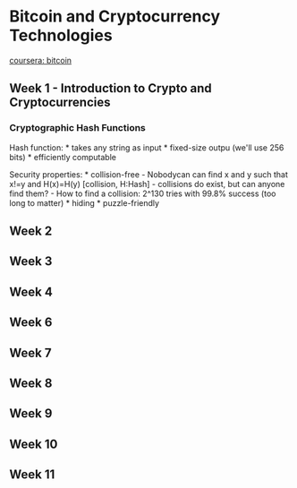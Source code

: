 # Bitcoin and Cryptocurrency Technologies
[coursera: bitcoin](https://www.coursera.org/learn/cryptocurrency/home/welcome)

## Week 1 - Introduction to Crypto and Cryptocurrencies

### Cryptographic Hash Functions
Hash function:
    * takes any string as input
    * fixed-size outpu (we'll use 256 bits)
    * efficiently computable

Security properties:
    * collision-free
        - Nobodycan can find x and y such that x!=y and H(x)=H(y) [collision, H:Hash]
        - collisions do exist, but can anyone find them?
        - How to find a collision: 2^130 tries with 99.8% success (too long to matter)
    * hiding
    * puzzle-friendly

## Week 2

## Week 3

## Week 4

## Week 6

## Week 7

## Week 8

## Week 9

## Week 10

## Week 11
